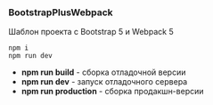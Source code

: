 ### BootstrapPlusWebpack

Шаблон проекта с Bootstrap 5 и Webpack 5

```shell
npm i
npm run dev
```
* **npm run build** - сборка отладочной версии
* **npm run dev** - запуск отладочного сервера
* **npm run production** - сборка продакшн-версии

